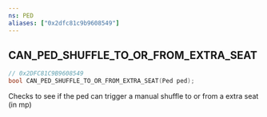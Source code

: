 ```yaml
---
ns: PED
aliases: ["0x2dfc81c9b9608549"]
---
```

## CAN_PED_SHUFFLE_TO_OR_FROM_EXTRA_SEAT

```c
// 0x2DFC81C9B9608549
bool CAN_PED_SHUFFLE_TO_OR_FROM_EXTRA_SEAT(Ped ped);
```

Checks to see if the ped can trigger a manual shuffle to or from a extra seat (in mp)

